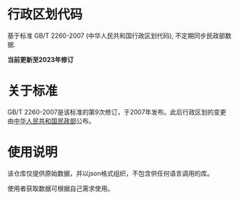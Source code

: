 # 行政区划代码

基于标准 GB/T 2260-2007 (中华人民共和国行政区划代码), 不定期同步民政部数据.

**当前更新至2023年修订**

# 关于标准

GB/T 2260-2007是该标准的第9次修订，于2007年发布。此后行政区划的变更由[中华人民共和国民政部](https://www.mca.gov.cn/)公布。

# 使用说明
该仓库仅提供原始数据，并以json格式组织，不包含供任何语言调用的库。

使用者获取数据可根据自己需求使用。
